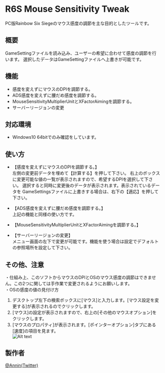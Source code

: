 ﻿
# R6S Mouse Sensitivity Tweak

PC版Rainbow Six Siegeのマウス感度の調節を主な目的としたツールです。

## 概要

GameSettingファイルを読み込み、ユーザーの希望に合わせて感度の調節を行います。
選択したデータはGameSettingファイルへ上書きが可能です。


## 機能

- 感度を変えずにマウスのDPIを調節する。
- ADS感度を変えずに腰だめ感度を調節する。
- MouseSensitivityMultiplierUnitとXFactorAimingを調節する。
- サーバーリージョンの変更



## 対応環境

- Windows10 64bitでのみ確認をしています。


## 使い方

- 【感度を変えずにマウスのDPIを調節する。】  
左側の変更前データを埋めて【計算する】を押して下さい。
右上のボックスに変更可能な値の一覧が表示されますので、希望するDPIを選択して下さい。
選択すると同時に変更後のデータが表示されます。表示されているデータを
GameSettingsファイルに上書きする場合は、右下の【適応】を押して下さい。  
 
- 【ADS感度を変えずに腰だめ感度を調節する。】  
上記の機能と同様の使い方です。  

- 【MouseSensitivityMultiplierUnitとXFactorAimingを調節する。】   

- 【サーバーリージョンの変更】  
メニュー画面の左下で変更が可能です。機能を使う場合は設定でデフォルトの参照場所を設定して下さい。


## その他、注意
・仕組み上、このソフトからマウスのDPIとOSのマウス感度の調節はできません。この2つに関しては手作業で変更されるようにお願いします。  
・OSの感度の値の見付け方  
1. デスクトップ左下の検索ボックスに[マウス]と入力します。[マウス設定を変更する]が表示されるのでクリックします。  
2. [マウス]の設定が表示されますので、右上の[その他のマウスオプション]をクリックします。  
3. [マウスのプロパティ]が表示されます。[ポインターオプション]タブにある[速度]の項目を見ます。  
    ![Alt text](C:\Users\annin\source\repos\R6S_mouse_sensitivity\R6S_mouse_sensitivity\Resources\os_sen_img.png)
## 製作者

[@Annin(Twitter)](https://twitter.com/Annin_game_)